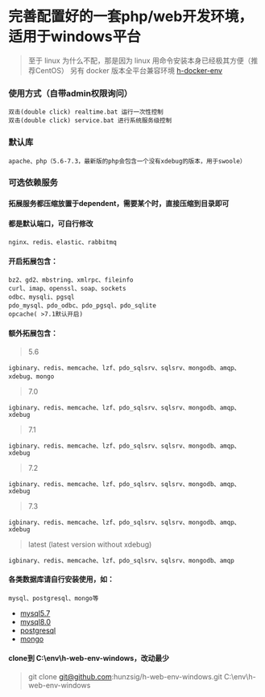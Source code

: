 # 完善配置好的一套php/web开发环境，适用于windows平台
> 至于 linux 为什么不配，那是因为 linux 用命令安装本身已经极其方便（推荐CentOS）
> 另有 docker 版本全平台兼容环境 [h-docker-env](https://github.com/hunzsig/h-docker-env)

### 使用方式（自带admin权限询问）
```
双击(double click) realtime.bat 运行一次性控制
双击(double click) service.bat 进行系统服务级控制
```

### 默认库
```
apache、php（5.6-7.3，最新版的php会包含一个没有xdebug的版本，用于swoole）
```
### 可选依赖服务
#### 拓展服务都压缩放置于dependent，需要某个时，直接压缩到目录即可
#### 都是默认端口，可自行修改
```
nginx、redis、elastic、rabbitmq
```
#### 开启拓展包含：
```
bz2、gd2、mbstring、xmlrpc、fileinfo
curl、imap、openssl、soap、sockets
odbc、mysqli、pgsql
pdo_mysql、pdo_odbc、pdo_pgsql、pdo_sqlite
opcache( >7.1默认开启)
```
#### 额外拓展包含：
> 5.6
```
igbinary、redis、memcache、lzf、pdo_sqlsrv、sqlsrv、mongodb、amqp、
xdebug、mongo
```
> 7.0
```
igbinary、redis、memcache、lzf、pdo_sqlsrv、sqlsrv、mongodb、amqp、
xdebug
```
> 7.1
```
igbinary、redis、memcache、lzf、pdo_sqlsrv、sqlsrv、mongodb、amqp、
xdebug
```
> 7.2
```
igbinary、redis、memcache、lzf、pdo_sqlsrv、sqlsrv、mongodb、amqp、
xdebug
```
> 7.3
```
igbinary、redis、memcache、lzf、pdo_sqlsrv、sqlsrv、mongodb、amqp、
xdebug
```
> latest (latest version without xdebug)
```
igbinary、redis、memcache、lzf、pdo_sqlsrv、sqlsrv、mongodb、amqp
```
#### 各类数据库请自行安装使用，如：
```
mysql、postgresql、mongo等
```
 * [mysql5.7](https://dev.mysql.com/downloads/windows/installer/5.7.html)
 * [mysql8.0](https://dev.mysql.com/downloads/windows/installer/8.0.html)
 * [postgresql](https://www.enterprisedb.com/downloads/postgres-postgresql-downloads)
 * [mongo](https://www.mongodb.com/download-center/community)

#### clone到 **C:\env\h-web-env-windows**，改动最少
> git clone git@github.com:hunzsig/h-web-env-windows.git C:\env\h-web-env-windows
